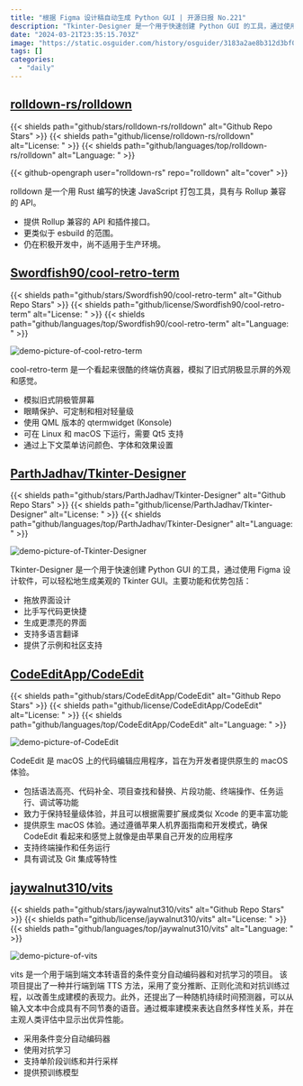 ```yaml
---
title: "根据 Figma 设计稿自动生成 Python GUI | 开源日报 No.221"
description: "Tkinter-Designer 是一个用于快速创建 Python GUI 的工具，通过使用 Figma 设计软件，可以轻松地生成美观的 Tkinter GUI。"
date: "2024-03-21T23:35:15.703Z"
image: "https://static.osguider.com/history/osguider/3183a2ae8b312d3bf07dab7e46865dfd.png"
tags: []
categories:
  - "daily"
---
```


## [rolldown-rs/rolldown](https://github.com/rolldown-rs/rolldown)

{{< shields path="github/stars/rolldown-rs/rolldown" alt="Github Repo Stars" >}} {{< shields path="github/license/rolldown-rs/rolldown" alt="License: " >}} {{< shields path="github/languages/top/rolldown-rs/rolldown" alt="Language: " >}}

{{< github-opengraph user="rolldown-rs" repo="rolldown" alt="cover" >}}

rolldown 是一个用 Rust 编写的快速 JavaScript 打包工具，具有与 Rollup 兼容的 API。

- 提供 Rollup 兼容的 API 和插件接口。
- 更类似于 esbuild 的范围。
- 仍在积极开发中，尚不适用于生产环境。
  
## [Swordfish90/cool-retro-term](https://github.com/Swordfish90/cool-retro-term)

{{< shields path="github/stars/Swordfish90/cool-retro-term" alt="Github Repo Stars" >}} {{< shields path="github/license/Swordfish90/cool-retro-term" alt="License: " >}} {{< shields path="github/languages/top/Swordfish90/cool-retro-term" alt="Language: " >}}

![demo-picture-of-cool-retro-term](https://static.osguider.com/subject/github/Swordfish90/cool-retro-term/e79ecf9497c3ab300707d843736b715e.gif)

cool-retro-term 是一个看起来很酷的终端仿真器，模拟了旧式阴极显示屏的外观和感觉。

- 模拟旧式阴极管屏幕
- 眼睛保护、可定制和相对轻量级
- 使用 QML 版本的 qtermwidget (Konsole)
- 可在 Linux 和 macOS 下运行，需要 Qt5 支持
- 通过上下文菜单访问颜色、字体和效果设置
  
## [ParthJadhav/Tkinter-Designer](https://github.com/ParthJadhav/Tkinter-Designer)

{{< shields path="github/stars/ParthJadhav/Tkinter-Designer" alt="Github Repo Stars" >}} {{< shields path="github/license/ParthJadhav/Tkinter-Designer" alt="License: " >}} {{< shields path="github/languages/top/ParthJadhav/Tkinter-Designer" alt="Language: " >}}

![demo-picture-of-Tkinter-Designer](https://static.osguider.com/subject/github/ParthJadhav/Tkinter-Designer/99b299a933c9b011ffde8a9bd32c019a.jpg)

Tkinter-Designer 是一个用于快速创建 Python GUI 的工具，通过使用 Figma 设计软件，可以轻松地生成美观的 Tkinter GUI。主要功能和优势包括：

- 拖放界面设计
- 比手写代码更快捷
- 生成更漂亮的界面
- 支持多语言翻译
- 提供了示例和社区支持
  
## [CodeEditApp/CodeEdit](https://github.com/CodeEditApp/CodeEdit)

{{< shields path="github/stars/CodeEditApp/CodeEdit" alt="Github Repo Stars" >}} {{< shields path="github/license/CodeEditApp/CodeEdit" alt="License: " >}} {{< shields path="github/languages/top/CodeEditApp/CodeEdit" alt="Language: " >}}

![demo-picture-of-CodeEdit](https://static.osguider.com/subject/github/CodeEditApp/CodeEdit/3d43483cf6b836787fb0c32faabd7347.png)

CodeEdit 是 macOS 上的代码编辑应用程序，旨在为开发者提供原生的 macOS 体验。

- 包括语法高亮、代码补全、项目查找和替换、片段功能、终端操作、任务运行、调试等功能
- 致力于保持轻量级体验，并且可以根据需要扩展成类似 Xcode 的更丰富功能
- 提供原生 macOS 体验。通过遵循苹果人机界面指南和开发模式，确保 CodeEdit 看起来和感觉上就像是由苹果自己开发的应用程序
- 支持终端操作和任务运行
- 具有调试及 Git 集成等特性
  
## [jaywalnut310/vits](https://github.com/jaywalnut310/vits)

{{< shields path="github/stars/jaywalnut310/vits" alt="Github Repo Stars" >}} {{< shields path="github/license/jaywalnut310/vits" alt="License: " >}} {{< shields path="github/languages/top/jaywalnut310/vits" alt="Language: " >}}

![demo-picture-of-vits](https://static.osguider.com/subject/github/jaywalnut310/vits/585bb6eff26338df8f9dfe8c50608aef.png)

vits 是一个用于端到端文本转语音的条件变分自动编码器和对抗学习的项目。
该项目提出了一种并行端到端 TTS 方法，采用了变分推断、正则化流和对抗训练过程，以改善生成建模的表现力。此外，还提出了一种随机持续时间预测器，可以从输入文本中合成具有不同节奏的语音。通过概率建模来表达自然多样性关系，并在主观人类评估中显示出优异性能。

- 采用条件变分自动编码器
- 使用对抗学习
- 支持单阶段训练和并行采样
- 提供预训练模型
  
